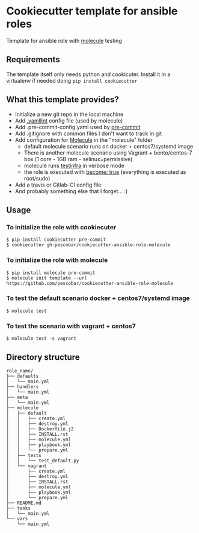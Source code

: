 # Cookiecutter template for ansible roles

Template for ansible role with [molecule](https://molecule.readthedocs.io/en/latest/) testing

## Requirements

The template itself only needs python and cookicuter. Install it in a virtualenv if needed doing `pip install cookiecutter`

## What this template provides?

* Initialize a new git repo in the local machine
* Add [.yamllint](https://github.com/adrienverge/yamllint) config file (used by molecule)
* Add .pre-commit-config.yaml used by [pre-commit](http://pre-commit.com/)
* Add .gitignore with common files I don't want to track in git
* Add configuration for [Molecule](http://molecule.readthedocs.io) in the "molecule" folder
  * default molecule scenario runs on docker + centos7/systemd image
  * There is another molecule scenario using Vagrant + bento/centos-7 box (1 core - 1GB ram - selinux=permissive)
  * molecule runs [testinfra](https://testinfra.readthedocs.io) in verbose mode
  * the role is executed with [become: true](https://github.com/pescobar/cookiecutter-ansible-role-molecule/blob/master/%7B%7Bcookiecutter.role_name%7D%7D/molecule/default/molecule.yml#L16-L18) (everything is executed as root/sudo)
* Add a travis or Gitlab-CI config file
* And probably something else that I forget... :)

## Usage

### To initialize the role with cookiecuter
```
$ pip install cookiecutter pre-commit
$ cookiecutter gh:pescobar/cookiecutter-ansible-role-molecule
```

### To initialize the role with molecule

```
$ pip install molecule pre-commit
$ molecule init template --url https://github.com/pescobar/cookiecutter-ansible-role-molecule
```

### To test the default scenario docker + centos7/systemd image
```
$ molecule test
```

### To test the scenario with vagrant + centos7
```
$ molecule test -s vagrant
```


## Directory structure
```
role_name/
├── defaults
│   └── main.yml
├── handlers
│   └── main.yml
├── meta
│   └── main.yml
├── molecule
│   ├── default
│   │   ├── create.yml
│   │   ├── destroy.yml
│   │   ├── Dockerfile.j2
│   │   ├── INSTALL.rst
│   │   ├── molecule.yml
│   │   ├── playbook.yml
│   │   └── prepare.yml
│   ├── tests
│   │   └── test_default.py
│   └── vagrant
│       ├── create.yml
│       ├── destroy.yml
│       ├── INSTALL.rst
│       ├── molecule.yml
│       ├── playbook.yml
│       └── prepare.yml
├── README.md
├── tasks
│   └── main.yml
└── vars
    └── main.yml

```
